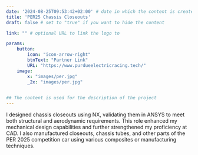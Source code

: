 ```yaml
---
date: '2024-08-25T09:53:42+02:00' # date in which the content is created - defaults to "today"
title: 'PER25 Chassis Closeouts'
draft: false # set to "true" if you want to hide the content 

link: "" # optional URL to link the logo to

params:
    button:
        icon: "icon-arrow-right"
        btnText: "Partner Link"
        URL: "https://www.purdueelectricracing.tech/"
    image:  
        x: "images/per.jpg"
        _2x: "images/per.jpg"
    

## The content is used for the description of the project
---
```


I designed chassis closeouts using NX, validating them in ANSYS to meet both structural and aerodynamic requirements. This role enhanced my mechanical design capabilities and further strengthened my proficiency at CAD. I also manufactured closeouts, chassis tubes, and other parts of the PER 2025 competition car using various composites or manufacturing techniques.